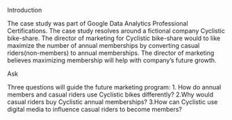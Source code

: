 Introduction

The case study was part of Google Data Analytics Professional Certifications. The case study resolves around a fictional company Cyclistic bike-share. The director of marketing for Cyclistic bike-share would to like maximize the number of annual memberships by converting casual riders(non-members) to annual memberships. The director of marketing believes maximizing membership will help with company’s future growth.

Ask

Three questions will guide the future marketing program: 1. How do annual members and casual riders use Cyclistic bikes differently? 2.Why would casual riders buy Cyclistic annual memberships? 3.How can Cyclistic use digital media to influence casual riders to become members?
